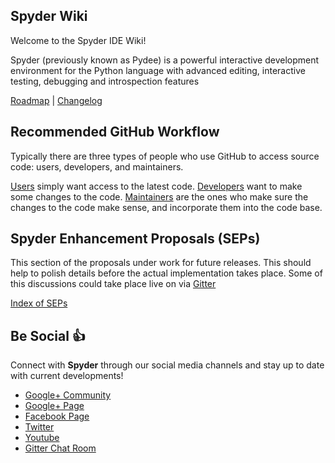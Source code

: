 ## Spyder Wiki
Welcome to the Spyder IDE Wiki!

Spyder (previously known as Pydee) is a powerful interactive development environment for the Python language with advanced editing, interactive testing, debugging and introspection features

[Roadmap](https://github.com/spyder-ide/spyder/wiki/Roadmap) | [Changelog](https://github.com/spyder-ide/spyder/wiki/Changelog)

## Recommended GitHub Workflow
Typically there are three types of people who use GitHub to access source code:
users, developers, and maintainers. 

[Users](https://github.com/spyder-ide/spyder/wiki/Github-Recommended-Workflow#Users) simply want access to the latest
code. [Developers](https://github.com/spyder-ide/spyder/wiki/Github-Recommended-Workflow#Developers) want to make some changes to the code. [Maintainers](https://github.com/spyder-ide/spyder/wiki/Github-Recommended-Workflow#Maintainers) are the
ones who make sure the changes to the code make sense, and incorporate them
into the code base.

## Spyder Enhancement Proposals (SEPs)
This section of the proposals under work for future releases. This should help to polish details before the actual implementation takes place. Some of this discussions could take place live on via [Gitter](https://gitter.im/)

[Index of SEPs](as)

## Be Social :+1: 
Connect with **Spyder** through our social media channels and stay up to date with current developments!
 
* [Google+ Community](https://plus.google.com/communities/112932801653352854842)
* [Google+ Page](https://plus.google.com/107193318474220481102/posts)
* [Facebook Page](https://www.facebook.com/SpyderIDE)
* [Twitter](https://www.twitter.com/Spyder_IDE)
* [Youtube](https://www.youtube.com/channel/UCK0uCG7DVzKUAhaw8veitkw)
* [Gitter Chat Room](https://gitter.im/spyder-ide/public)